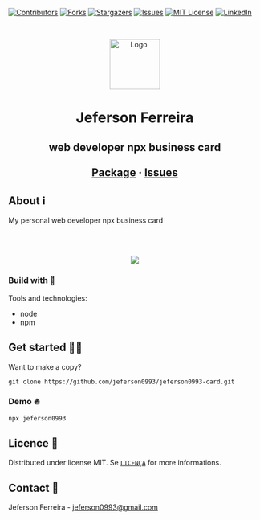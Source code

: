 
[![Contributors][contributors-shield]][contributors-url]
[![Forks][forks-shield]][forks-url]
[![Stargazers][stars-shield]][stars-url]
[![Issues][issues-shield]][issues-url]
[![MIT License][license-shield]][license-url]
[![LinkedIn][linkedin-shield]][linkedin-url]


<!-- PROJECT LOGO -->
<br />
<p align="center">
  <a href="https://github.com/jeferson0993/jeferson0993-card">
    <img src="https://user-images.githubusercontent.com/29678099/102724065-83263880-42eb-11eb-8625-37935126a86e.png" alt="Logo" width="100" height="100">
  </a>
  
  <h1 align="center">Jeferson Ferreira</h1>

  <h2 align="center">
    web developer npx business card<br /><br />
    <a href="https://www.npmjs.com/package/jeferson0993">Package</a>
    ·
    <a href="https://github.com/jeferson0993/jeferson0993-card/issues">Issues</a>
  </h2>
</p>


<!-- Sobre o projeto -->
## About ℹ️

My personal web developer npx business card 

<br /><br />

<p align="center">
<img src="https://user-images.githubusercontent.com/29678099/140612703-594d2d72-fb1a-4d62-ab54-20fe640a49b6.png" />

<!-- Construido com -->
### Build with 🧰

Tools and technologies:
* node
* npm

<!-- Começando -->
## Get started 🏃‍♂️

Want to make a copy?
```
git clone https://github.com/jeferson0993/jeferson0993-card.git
```

<!-- Demonstração -->
### Demo :fire:
```bash
npx jeferson0993
```

<!-- Licença -->
## Licence 📑

Distributed under license MIT. Se [`LICENÇA`](https://github.com/jeferson0993/jeferson0993-card/blob/main/LICENSE) for more informations.


<!-- Contato -->
## Contact 📧

Jeferson Ferreira - jeferson0993@gmail.com


<!-- MARKDOWN LINKS & IMAGES -->
<!-- https://www.markdownguide.org/basic-syntax/#reference-style-links -->
[contributors-shield]: https://img.shields.io/github/contributors/jeferson0993/jeferson0993-card.svg?style=for-the-badge
[contributors-url]: https://github.com/jeferson0993/jeferson0993-card/graphs/contributors
[forks-shield]: https://img.shields.io/github/forks/jeferson0993/jeferson0993-card.svg?style=for-the-badge
[forks-url]: https://github.com/jeferson0993/jeferson0993-card/network/members
[stars-shield]: https://img.shields.io/github/stars/jeferson0993/jeferson0993-card.svg?style=for-the-badge
[stars-url]: https://github.com/jeferson0993/jeferson0993-card/stargazers
[issues-shield]: https://img.shields.io/github/issues/jeferson0993/jeferson0993-card.svg?style=for-the-badge
[issues-url]: https://github.com/jeferson0993/jeferson0993-card/issues
[license-shield]: https://img.shields.io/github/license/jeferson0993/jeferson0993-card.svg?style=for-the-badge
[license-url]: https://github.com/jeferson0993/jeferson0993-card/blob/main/LICENSE
[linkedin-shield]: https://img.shields.io/badge/-LinkedIn-black.svg?style=for-the-badge&logo=linkedin&colorB=555
[linkedin-url]: https://www.linkedin.com/in/jeferson-ferreira-4a036b143/
[product-screenshot]: https://user-images.githubusercontent.com/29678099/108445253-d446a000-723a-11eb-902b-cbde2357adb3.png
[converter-screenshot]: https://user-images.githubusercontent.com/29678099/108445403-196ad200-723b-11eb-9ce9-77b1c2cd0672.png

